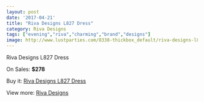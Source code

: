 ```yaml
---
layout: post
date: '2017-04-21'
title: "Riva Designs L827 Dress"
category: Riva Designs
tags: ["evening","riva","charming","brand","designs"]
image: http://www.lustparties.com/8338-thickbox_default/riva-designs-l827-dress.jpg
---
```

Riva Designs L827 Dress

On Sales: **$278**
<a href="https://www.lustparties.com/en/riva-designs/2808-riva-designs-l827-dress.html"><amp-img layout="responsive" width="600" height="600" src="//www.lustparties.com/8338-thickbox_default/riva-designs-l827-dress.jpg" alt="Riva Designs L827 Dress 0" /></a>
<a href="https://www.lustparties.com/en/riva-designs/2808-riva-designs-l827-dress.html"><amp-img layout="responsive" width="600" height="600" src="//www.lustparties.com/8339-thickbox_default/riva-designs-l827-dress.jpg" alt="Riva Designs L827 Dress 1" /></a>

Buy it: [Riva Designs L827 Dress](https://www.lustparties.com/en/riva-designs/2808-riva-designs-l827-dress.html "Riva Designs L827 Dress")

View more: [Riva Designs](https://www.lustparties.com/en/6-riva-designs "Riva Designs")